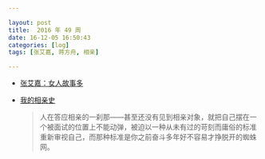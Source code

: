 ```yaml
---

layout: post
title:  2016 年 49 周
date: 16-12-05 16:50:43
categories: [log]
tags: [张艾嘉, 蒋方舟, 相亲]

---
```


- [张艾嘉：女人故事多](http://www.jiemian.com/article/990894_jike.html)

- [我的相亲史](http://mp.weixin.qq.com/s?__biz=MzIzMDI2NzE2MQ%3D%3D&idx=1&mid=2651165707&scene=0&sn=e1153a0c89d7938a783fc2dac33f7003)

	> 人在答应相亲的一刹那——甚至还没有见到相亲对象，就把自己摆在一个被面试的位置上不能动弹，被迫以一种从未有过的苛刻而庸俗的标准重新审视自己，而那种标准是你之前奋斗多年好不容易才挣脱开的蜘蛛网。
